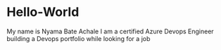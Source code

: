 # Hello-World
My name is Nyama Bate Achale
I am a certified Azure Devops Engineer building a Devops portfolio while looking for a job
